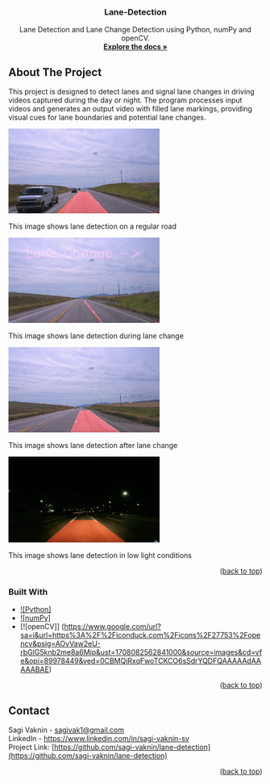 <a name="readme-top"></a>

<h3 align="center">Lane-Detection</h3>

  <p align="center">
    Lane Detection and Lane Change Detection using Python, numPy and openCV.
    <br />
    <a href="https://github.com/sagi-vaknin/lane-detection"><strong>Explore the docs »</strong></a>
  </p>
</div>

## About The Project
This project is designed to detect lanes and signal lane changes in driving videos captured during the day or night. 
The program processes input videos and generates an output video with filled lane markings, providing visual cues for lane boundaries and potential lane changes.

<img src="https://github.com/sagi-vaknin/lane-detection/blob/cc682b4015d501e424ba86f4d04b5d6a5474c1ec/screenshots/shot1.png" alt="BEFORE LANE CHANGE" width="300">
<p>This image shows lane detection on a regular road</p>

<img src="https://github.com/sagi-vaknin/lane-detection/blob/cc682b4015d501e424ba86f4d04b5d6a5474c1ec/screenshots/shot2.png" alt="DURING LANE CHANGE" width="300">
<p>This image shows lane detection during lane change</p>

<img src="https://github.com/sagi-vaknin/lane-detection/blob/cc682b4015d501e424ba86f4d04b5d6a5474c1ec/screenshots/shot3.png" alt="AFTER LANE CHANGE" width="300">
<p>This image shows lane detection after lane change</p>

<img src="https://github.com/sagi-vaknin/lane-detection/blob/cc682b4015d501e424ba86f4d04b5d6a5474c1ec/screenshots/shot4.png" alt="NIGHT TIME DETECTION" width="300">
<p>This image shows lane detection in low light conditions</p>

<p align="right">(<a href="#readme-top">back to top</a>)</p>



### Built With

* [![Python]](https://upload.wikimedia.org/wikipedia/commons/1/1f/Python_logo_01.svg)
* [![numPy]](https://www.google.com/url?sa=i&url=https%3A%2F%2Fen.m.wikipedia.org%2Fwiki%2FFile%3ANumPy_logo_2020.svg&psig=AOvVaw1pE57-tp05dSMdggizztGr&ust=1708082533671000&source=images&cd=vfe&opi=89978449&ved=0CBMQjRxqFwoTCPin9LadrYQDFQAAAAAdAAAAABAE)
* [![openCV]] (https://www.google.com/url?sa=i&url=https%3A%2F%2Ficonduck.com%2Ficons%2F27753%2Fopencv&psig=AOvVaw2eU-rbGlG5knb2me8a6Mip&ust=1708082562841000&source=images&cd=vfe&opi=89978449&ved=0CBMQjRxqFwoTCKCO6sSdrYQDFQAAAAAdAAAAABAE)

<p align="right">(<a href="#readme-top">back to top</a>)</p>

## Contact

Sagi Vaknin - sagivak1@gmail.com <br>
LinkedIn  - https://www.linkedin.com/in/sagi-vaknin-sv <br>
Project Link: [https://github.com/sagi-vaknin/lane-detection](https://github.com/sagi-vaknin/lane-detection)


<p align="right">(<a href="#readme-top">back to top</a>)</p>


